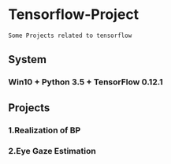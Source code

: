 # Tensorflow-Project
    Some Projects related to tensorflow
    
## System 
### Win10 + Python 3.5 + TensorFlow 0.12.1

## Projects
### 1.Realization of BP
### 2.Eye Gaze Estimation

